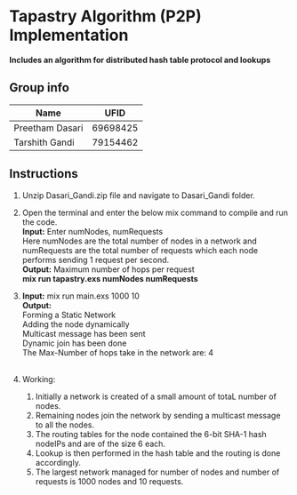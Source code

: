 # Tapastry Algorithm (P2P) Implementation

**Includes an algorithm for distributed hash table protocol and lookups**

## Group info
| Name  | UFID  |
|---|---|
| Preetham Dasari | 69698425  |
|  Tarshith Gandi| 79154462  |

## Instructions

1. Unzip Dasari_Gandi.zip file and navigate to Dasari_Gandi folder.
2. Open the terminal and enter the below mix command to compile and run the code.
</br>**Input:** Enter numNodes, numRequests 
</br> Here numNodes are the total number of nodes in a network and numRequests are the total number of requests which each node performs sending 1 request per second.
</br>**Output:** Maximum number of hops per request </br>
**mix run tapastry.exs numNodes numRequests** </br>
3. **Input:**
mix run main.exs 1000 10</br>
**Output:**
</br>Forming a Static Network
</br>Adding the node dynamically
</br>Multicast message has been sent
</br>Dynamic join has been done
</br>The Max-Number of hops take in the network are: 4</br></br>

4. Working:</br>

    1.    Initially a network is created of a small amount of totaL number of nodes.
    2.    Remaining nodes join the network by sending a multicast message to all the nodes. 
    3.    The routing  tables for the node contained the 6-bit SHA-1 hash nodeIPs and are of the size 6 each. 
    4.    Lookup is then performed in the hash table and the routing is done accordingly.
    5.    The largest network managed for number of nodes and number of requests is 1000 nodes and 10 requests.
